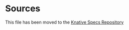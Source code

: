 # Sources

This file has been moved to the [Knative Specs Repository](https://github.com/knative/specs/blob/main/specs/eventing/sources.md)
